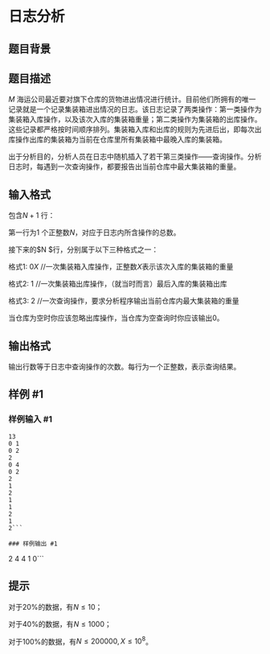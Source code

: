 # 日志分析

## 题目背景



## 题目描述

$M$ 海运公司最近要对旗下仓库的货物进出情况进行统计。目前他们所拥有的唯一记录就是一个记录集装箱进出情况的日志。该日志记录了两类操作：第一类操作为集装箱入库操作，以及该次入库的集装箱重量；第二类操作为集装箱的出库操作。这些记录都严格按时间顺序排列。集装箱入库和出库的规则为先进后出，即每次出库操作出库的集装箱为当前在仓库里所有集装箱中最晚入库的集装箱。

出于分析目的，分析人员在日志中随机插入了若干第三类操作――查询操作。分析日志时，每遇到一次查询操作，都要报告出当前仓库中最大集装箱的重量。


## 输入格式

包含$N+1$ 行：

第一行为$1$ 个正整数$N$，对应于日志内所含操作的总数。

接下来的$N $行，分别属于以下三种格式之一：

格式$1$: $0 X$ //一次集装箱入库操作，正整数$X$表示该次入库的集装箱的重量

格式$2$: $1$ //一次集装箱出库操作，（就当时而言）最后入库的集装箱出库

格式$3$: $2$ //一次查询操作，要求分析程序输出当前仓库内最大集装箱的重量

当仓库为空时你应该忽略出库操作，当仓库为空查询时你应该输出$0$。


## 输出格式

输出行数等于日志中查询操作的次数。每行为一个正整数，表示查询结果。


## 样例 #1

### 样例输入 #1
```
13
0 1
0 2
2
0 4
0 2
2
1
2
1
1
2
1
2```

### 样例输出 #1

```
2
4
4
1
0```

## 提示

对于$20\%$的数据，有$N≤10$；

对于$40\%$的数据，有$N≤1000$；

对于$100\%$的数据，有$N≤200000,X≤10^8$。

